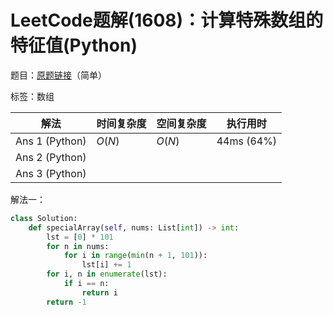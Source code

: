# LeetCode题解(1608)：计算特殊数组的特征值(Python)

题目：[原题链接](https://leetcode-cn.com/problems/special-array-with-x-elements-greater-than-or-equal-x/)（简单）

标签：数组

| 解法           | 时间复杂度 | 空间复杂度 | 执行用时   |
| -------------- | ---------- | ---------- | ---------- |
| Ans 1 (Python) | $O(N)$     | $O(N)$     | 44ms (64%) |
| Ans 2 (Python) |            |            |            |
| Ans 3 (Python) |            |            |            |

解法一：

```python
class Solution:
    def specialArray(self, nums: List[int]) -> int:
        lst = [0] * 101
        for n in nums:
            for i in range(min(n + 1, 101)):
                lst[i] += 1
        for i, n in enumerate(lst):
            if i == n:
                return i
        return -1
```